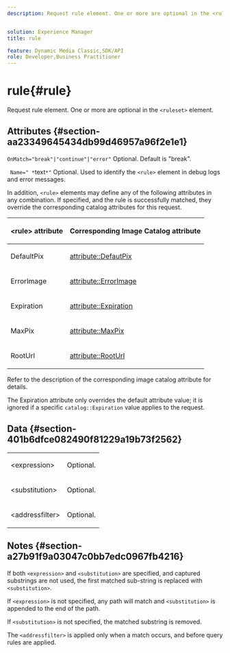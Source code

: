 ```yaml
---
description: Request rule element. One or more are optional in the <ruleset> element.


solution: Experience Manager
title: rule

feature: Dynamic Media Classic,SDK/API
role: Developer,Business Practitioner
---
```


# rule{#rule}

Request rule element. One or more are optional in the `<ruleset>` element.

## Attributes {#section-aa23349645434db99d46957a96f2e1e1}

`OnMatch="break"|"continue"|"error"` Optional. Default is "break".

` Name=" *`text`*"` Optional. Used to identify the `<rule>` element in debug logs and error messages.

In addition, `<rule>` elements may define any of the following attributes in any combination. If specified, and the rule is successfully matched, they override the corresponding catalog attributes for this request.

<table id="table_AFEFDE61C9ED40019C10D8FE5B16CA23"> 
 <thead> 
  <tr> 
   <th colname="col1" class="entry"> <p>&lt;rule&gt; attribute </p> </th> 
   <th colname="col2" class="entry"> <p>Corresponding Image Catalog attribute </p> </th> 
  </tr> 
 </thead>
 <tbody> 
  <tr> 
   <td colname="col1"> <p> <span class="codeph"> DefaultPix </span> </p> </td> 
   <td colname="col2"> <p> <a href="../../../../../ir-api/material-cat/image-rendering-api-ref/c-ir-material-catalog/c-ir-attributes-reference/r-ir-defaultpix.md#reference-102c98f9b5d24d2aaaeb756653fb0e6f" type="reference" format="dita" scope="local"> attribute::DefautPix </a> </p> </td> 
  </tr> 
  <tr> 
   <td colname="col1"> <p> <span class="codeph"> ErrorImage </span> </p> </td> 
   <td colname="col2"> <p> <a href="../../../../../ir-api/material-cat/image-rendering-api-ref/c-ir-material-catalog/c-ir-attributes-reference/r-ir-errorimage.md#reference-b58bdaba96074c52802ca8dc54bfe2f0" type="reference" format="dita" scope="local"> attribute::ErrorImage </a> </p> </td> 
  </tr> 
  <tr> 
   <td colname="col1"> <p> <span class="codeph"> Expiration </span> </p> </td> 
   <td colname="col2"> <p> <a href="../../../../../ir-api/material-cat/image-rendering-api-ref/c-ir-material-catalog/c-ir-attributes-reference/r-ir-expiration.md#reference-0f68ad8199c64bd4bc8d27dd78b7d996" type="reference" format="dita" scope="local"> attribute::Expiration </a> </p> </td> 
  </tr> 
  <tr> 
   <td colname="col1"> <p> <span class="codeph"> MaxPix </span> </p> </td> 
   <td colname="col2"> <p> <a href="../../../../../ir-api/material-cat/image-rendering-api-ref/c-ir-material-catalog/c-ir-attributes-reference/r-ir-maxpix.md#reference-569f186bbc2840a6bd3cffa8ff3e7657" type="reference" format="dita" scope="local"> attribute::MaxPix </a> </p> </td> 
  </tr> 
  <tr> 
   <td colname="col1"> <p> <span class="codeph"> RootUrl </span> </p> </td> 
   <td colname="col2"> <p> <a href="../../../../../ir-api/material-cat/image-rendering-api-ref/c-ir-material-catalog/c-ir-attributes-reference/r-ir-rooturl.md#reference-b8d706a573814802bd6794223cc78402" type="reference" format="dita" scope="local"> attribute::RootUrl </a> </p> </td> 
  </tr> 
 </tbody> 
</table>

Refer to the description of the corresponding image catalog attribute for details.

The Expiration attribute only overrides the default attribute value; it is ignored if a specific `catalog::Expiration` value applies to the request.

## Data {#section-401b6dfce082490f81229a19b73f2562}

<table id="simpletable_A7E17B52AF754687ACCFFBE747939331"> 
 <tr class="strow"> 
  <td class="stentry"> <p> <span class="codeph"> &lt;expression&gt; </span> </p> </td> 
  <td class="stentry"> <p>Optional. </p> </td> 
 </tr> 
 <tr class="strow"> 
  <td class="stentry"> <p> <span class="codeph"> &lt;substitution&gt; </span> </p> </td> 
  <td class="stentry"> <p>Optional. </p> </td> 
 </tr> 
 <tr class="strow"> 
  <td class="stentry"> <p> <span class="codeph"> &lt;addressfilter&gt; </span> </p> </td> 
  <td class="stentry"> <p>Optional. </p> </td> 
 </tr> 
</table>

## Notes {#section-a27b91f9a03047c0bb7edc0967fb4216}

If both `<expression>` and `<substitution>` are specified, and captured substrings are not used, the first matched sub-string is replaced with `<substitution>`.

If `<expression>` is not specified, any path will match and `<substitution>` is appended to the end of the path.

If `<substitution>` is not specified, the matched substring is removed.

The `<addressfilter>` is applied only when a match occurs, and before query rules are applied. 
